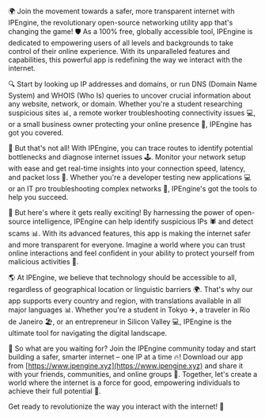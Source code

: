 🌍 Join the movement towards a safer, more transparent internet with IPEngine, the revolutionary open-source networking utility app that's changing the game! 🛡️ As a 100% free, globally accessible tool, IPEngine is dedicated to empowering users of all levels and backgrounds to take control of their online experience. With its unparalleled features and capabilities, this powerful app is redefining the way we interact with the internet.

🔍 Start by looking up IP addresses and domains, or run DNS (Domain Name System) and WHOIS (Who Is) queries to uncover crucial information about any website, network, or domain. Whether you're a student researching suspicious sites 📊, a remote worker troubleshooting connectivity issues 💻, or a small business owner protecting your online presence 👥, IPEngine has got you covered.

📡 But that's not all! With IPEngine, you can trace routes to identify potential bottlenecks and diagnose internet issues 🕹️. Monitor your network setup with ease and get real-time insights into your connection speed, latency, and packet loss 🔭. Whether you're a developer testing new applications 💻 or an IT pro troubleshooting complex networks 👥, IPEngine's got the tools to help you succeed.

🚀 But here's where it gets really exciting! By harnessing the power of open-source intelligence, IPEngine can help identify suspicious IPs 🕷️ and detect scams 📊. With its advanced features, this app is making the internet safer and more transparent for everyone. Imagine a world where you can trust online interactions and feel confident in your ability to protect yourself from malicious activities 💪.

🌎 At IPEngine, we believe that technology should be accessible to all, regardless of geographical location or linguistic barriers 🌍. That's why our app supports every country and region, with translations available in all major languages 📊. Whether you're a student in Tokyo ✈️, a traveler in Rio de Janeiro 🏖️, or an entrepreneur in Silicon Valley 💻, IPEngine is the ultimate tool for navigating the digital landscape.

🌟 So what are you waiting for? Join the IPEngine community today and start building a safer, smarter internet – one IP at a time 🔥! Download our app from [https://www.ipengine.xyz](https://www.ipengine.xyz) and share it with your friends, communities, and online groups 📱. Together, let's create a world where the internet is a force for good, empowering individuals to achieve their full potential 🌟.

Get ready to revolutionize the way you interact with the internet! 🚀